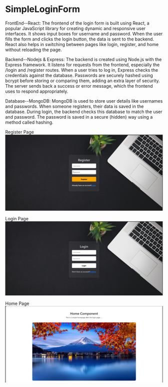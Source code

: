 # SimpleLoginForm
FrontEnd--React:
The frontend of the login form is built using React, a popular JavaScript library for creating dynamic and responsive user interfaces. 
It shows input boxes for username and password. When the user fills the form and clicks the login button, the data is sent to the backend. 
React also helps in switching between pages like login, register, and home without reloading the page.

Backend--Nodejs & Express:
The backend is created using Node.js with the Express framework. It listens for requests from the frontend, especially the /login and /register routes.
When a user tries to log in, Express checks the credentials against the database. Passwords are securely hashed using bcrypt before storing or comparing them, 
adding an extra layer of security. The server sends back a success or error message, which the frontend uses to respond appropriately.

Database--MongoDB:
MongoDB is used to store user details like usernames and passwords. When someone registers, their data is saved in the database.
During login, the backend checks this database to match the user and password. The password is saved in a secure (hidden) way using a method called hashing.


Register Page
![image alt](https://github.com/Gopika-T2103/SimpleLoginForm/blob/main/Registerpage.png)

Login Page
![image alt](https://github.com/Gopika-T2103/SimpleLoginForm/blob/main/Login.png)


Home Page
![image alt](https://github.com/Gopika-T2103/SimpleLoginForm/blob/main/Home.png)
